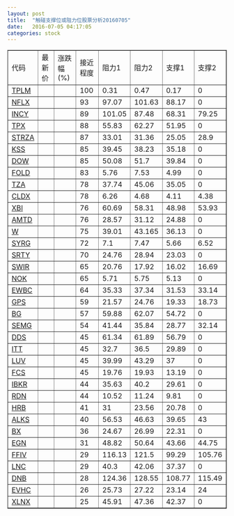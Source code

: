 ```yaml
---
layout: post
title:  "触碰支撑位或阻力位股票分析20160705"
date:   2016-07-05 04:17:05
categories: stock
---
```

<script type="text/javascript">
var stockList = []
stockList.push('gb_tplm');
stockList.push('gb_nflx');
stockList.push('gb_incy');
stockList.push('gb_tpx');
stockList.push('gb_strza');
stockList.push('gb_kss');
stockList.push('gb_dow');
stockList.push('gb_fold');
stockList.push('gb_tza');
stockList.push('gb_cldx');
stockList.push('gb_xbi');
stockList.push('gb_amtd');
stockList.push('gb_w');
stockList.push('gb_syrg');
stockList.push('gb_srty');
stockList.push('gb_swir');
stockList.push('gb_nok');
stockList.push('gb_ewbc');
stockList.push('gb_gps');
stockList.push('gb_bg');
stockList.push('gb_semg');
stockList.push('gb_dds');
stockList.push('gb_itt');
stockList.push('gb_luv');
stockList.push('gb_fcs');
stockList.push('gb_ibkr');
stockList.push('gb_rdn');
stockList.push('gb_hrb');
stockList.push('gb_alks');
stockList.push('gb_bx');
stockList.push('gb_egn');
stockList.push('gb_ffiv');
stockList.push('gb_lnc');
stockList.push('gb_dnb');
stockList.push('gb_evhc');
stockList.push('gb_xlnx');
</script>
<table border="1">
 <tr>
 <td>代码</td>
 <td>最新价</td>
 <td>涨跌幅(%)</td>
 <td>接近程度</td>
 <td>阻力1</td>
 <td>阻力2</td>
 <td>支撑1</td>
 <td>支撑2</td>
</tr>
  <tr id="tplm" class="red">
  <td><a href="http://stock.finance.sina.com.cn/usstock/quotes/TPLM.html" target="_blank">TPLM</a></td><td></td><td></td><td>100</td><td>0.31</td><td>0.47</td><td>0.17</td><td>0</td></tr>
  <tr id="nflx" class="red">
  <td><a href="http://stock.finance.sina.com.cn/usstock/quotes/NFLX.html" target="_blank">NFLX</a></td><td></td><td></td><td>93</td><td>97.07</td><td>101.63</td><td>88.17</td><td>0</td></tr>
  <tr id="incy" class="green">
  <td><a href="http://stock.finance.sina.com.cn/usstock/quotes/INCY.html" target="_blank">INCY</a></td><td></td><td></td><td>89</td><td>101.05</td><td>87.48</td><td>68.31</td><td>79.25</td></tr>
  <tr id="tpx" class="red">
  <td><a href="http://stock.finance.sina.com.cn/usstock/quotes/TPX.html" target="_blank">TPX</a></td><td></td><td></td><td>88</td><td>55.83</td><td>62.27</td><td>51.95</td><td>0</td></tr>
  <tr id="strza" class="green">
  <td><a href="http://stock.finance.sina.com.cn/usstock/quotes/STRZA.html" target="_blank">STRZA</a></td><td></td><td></td><td>87</td><td>33.01</td><td>31.36</td><td>25.05</td><td>28.9</td></tr>
  <tr id="kss" class="red">
  <td><a href="http://stock.finance.sina.com.cn/usstock/quotes/KSS.html" target="_blank">KSS</a></td><td></td><td></td><td>85</td><td>39.45</td><td>38.23</td><td>35.18</td><td>0</td></tr>
  <tr id="dow" class="red">
  <td><a href="http://stock.finance.sina.com.cn/usstock/quotes/DOW.html" target="_blank">DOW</a></td><td></td><td></td><td>85</td><td>50.08</td><td>51.7</td><td>39.84</td><td>0</td></tr>
  <tr id="fold" class="red">
  <td><a href="http://stock.finance.sina.com.cn/usstock/quotes/FOLD.html" target="_blank">FOLD</a></td><td></td><td></td><td>83</td><td>5.76</td><td>7.53</td><td>4.99</td><td>0</td></tr>
  <tr id="tza" class="green">
  <td><a href="http://stock.finance.sina.com.cn/usstock/quotes/TZA.html" target="_blank">TZA</a></td><td></td><td></td><td>78</td><td>37.74</td><td>45.06</td><td>35.05</td><td>0</td></tr>
  <tr id="cldx" class="green">
  <td><a href="http://stock.finance.sina.com.cn/usstock/quotes/CLDX.html" target="_blank">CLDX</a></td><td></td><td></td><td>78</td><td>6.26</td><td>4.68</td><td>4.11</td><td>4.38</td></tr>
  <tr id="xbi" class="green">
  <td><a href="http://stock.finance.sina.com.cn/usstock/quotes/XBI.html" target="_blank">XBI</a></td><td></td><td></td><td>76</td><td>60.69</td><td>58.31</td><td>48.98</td><td>53.93</td></tr>
  <tr id="amtd" class="red">
  <td><a href="http://stock.finance.sina.com.cn/usstock/quotes/AMTD.html" target="_blank">AMTD</a></td><td></td><td></td><td>76</td><td>28.57</td><td>31.12</td><td>24.88</td><td>0</td></tr>
  <tr id="w" class="red">
  <td><a href="http://stock.finance.sina.com.cn/usstock/quotes/W.html" target="_blank">W</a></td><td></td><td></td><td>75</td><td>39.01</td><td>43.165</td><td>36.13</td><td>0</td></tr>
  <tr id="syrg" class="red">
  <td><a href="http://stock.finance.sina.com.cn/usstock/quotes/SYRG.html" target="_blank">SYRG</a></td><td></td><td></td><td>72</td><td>7.1</td><td>7.47</td><td>5.66</td><td>6.52</td></tr>
  <tr id="srty" class="green">
  <td><a href="http://stock.finance.sina.com.cn/usstock/quotes/SRTY.html" target="_blank">SRTY</a></td><td></td><td></td><td>70</td><td>24.76</td><td>28.94</td><td>23.03</td><td>0</td></tr>
  <tr id="swir" class="green">
  <td><a href="http://stock.finance.sina.com.cn/usstock/quotes/SWIR.html" target="_blank">SWIR</a></td><td></td><td></td><td>65</td><td>20.76</td><td>17.92</td><td>16.02</td><td>16.69</td></tr>
  <tr id="nok" class="red">
  <td><a href="http://stock.finance.sina.com.cn/usstock/quotes/NOK.html" target="_blank">NOK</a></td><td></td><td></td><td>65</td><td>5.71</td><td>5.75</td><td>5.13</td><td>0</td></tr>
  <tr id="ewbc" class="green">
  <td><a href="http://stock.finance.sina.com.cn/usstock/quotes/EWBC.html" target="_blank">EWBC</a></td><td></td><td></td><td>64</td><td>35.33</td><td>37.34</td><td>31.53</td><td>33.14</td></tr>
  <tr id="gps" class="red">
  <td><a href="http://stock.finance.sina.com.cn/usstock/quotes/GPS.html" target="_blank">GPS</a></td><td></td><td></td><td>59</td><td>21.57</td><td>24.76</td><td>19.33</td><td>18.73</td></tr>
  <tr id="bg" class="red">
  <td><a href="http://stock.finance.sina.com.cn/usstock/quotes/BG.html" target="_blank">BG</a></td><td></td><td></td><td>57</td><td>59.88</td><td>62.07</td><td>54.72</td><td>0</td></tr>
  <tr id="semg" class="green">
  <td><a href="http://stock.finance.sina.com.cn/usstock/quotes/SEMG.html" target="_blank">SEMG</a></td><td></td><td></td><td>54</td><td>41.44</td><td>35.84</td><td>28.77</td><td>32.14</td></tr>
  <tr id="dds" class="red">
  <td><a href="http://stock.finance.sina.com.cn/usstock/quotes/DDS.html" target="_blank">DDS</a></td><td></td><td></td><td>45</td><td>61.34</td><td>61.89</td><td>56.79</td><td>0</td></tr>
  <tr id="itt" class="red">
  <td><a href="http://stock.finance.sina.com.cn/usstock/quotes/ITT.html" target="_blank">ITT</a></td><td></td><td></td><td>45</td><td>32.7</td><td>36.5</td><td>29.89</td><td>0</td></tr>
  <tr id="luv" class="red">
  <td><a href="http://stock.finance.sina.com.cn/usstock/quotes/LUV.html" target="_blank">LUV</a></td><td></td><td></td><td>45</td><td>39.99</td><td>43.29</td><td>37</td><td>0</td></tr>
  <tr id="fcs" class="red">
  <td><a href="http://stock.finance.sina.com.cn/usstock/quotes/FCS.html" target="_blank">FCS</a></td><td></td><td></td><td>45</td><td>19.76</td><td>19.93</td><td>13.19</td><td>0</td></tr>
  <tr id="ibkr" class="red">
  <td><a href="http://stock.finance.sina.com.cn/usstock/quotes/IBKR.html" target="_blank">IBKR</a></td><td></td><td></td><td>44</td><td>35.63</td><td>40.2</td><td>29.61</td><td>0</td></tr>
  <tr id="rdn" class="red">
  <td><a href="http://stock.finance.sina.com.cn/usstock/quotes/RDN.html" target="_blank">RDN</a></td><td></td><td></td><td>44</td><td>10.52</td><td>11.24</td><td>9.81</td><td>0</td></tr>
  <tr id="hrb" class="red">
  <td><a href="http://stock.finance.sina.com.cn/usstock/quotes/HRB.html" target="_blank">HRB</a></td><td></td><td></td><td>41</td><td>31</td><td>23.56</td><td>20.78</td><td>0</td></tr>
  <tr id="alks" class="green">
  <td><a href="http://stock.finance.sina.com.cn/usstock/quotes/ALKS.html" target="_blank">ALKS</a></td><td></td><td></td><td>40</td><td>56.53</td><td>46.63</td><td>39.65</td><td>43</td></tr>
  <tr id="bx" class="red">
  <td><a href="http://stock.finance.sina.com.cn/usstock/quotes/BX.html" target="_blank">BX</a></td><td></td><td></td><td>36</td><td>24.67</td><td>26.99</td><td>22.31</td><td>0</td></tr>
  <tr id="egn" class="red">
  <td><a href="http://stock.finance.sina.com.cn/usstock/quotes/EGN.html" target="_blank">EGN</a></td><td></td><td></td><td>31</td><td>48.82</td><td>50.64</td><td>43.66</td><td>44.75</td></tr>
  <tr id="ffiv" class="red">
  <td><a href="http://stock.finance.sina.com.cn/usstock/quotes/FFIV.html" target="_blank">FFIV</a></td><td></td><td></td><td>29</td><td>116.13</td><td>121.5</td><td>99.29</td><td>105.76</td></tr>
  <tr id="lnc" class="green">
  <td><a href="http://stock.finance.sina.com.cn/usstock/quotes/LNC.html" target="_blank">LNC</a></td><td></td><td></td><td>29</td><td>40.3</td><td>42.06</td><td>37.37</td><td>0</td></tr>
  <tr id="dnb" class="red">
  <td><a href="http://stock.finance.sina.com.cn/usstock/quotes/DNB.html" target="_blank">DNB</a></td><td></td><td></td><td>28</td><td>124.36</td><td>128.55</td><td>108.77</td><td>115.49</td></tr>
  <tr id="evhc" class="red">
  <td><a href="http://stock.finance.sina.com.cn/usstock/quotes/EVHC.html" target="_blank">EVHC</a></td><td></td><td></td><td>26</td><td>25.73</td><td>27.22</td><td>23.14</td><td>24</td></tr>
  <tr id="xlnx" class="green">
  <td><a href="http://stock.finance.sina.com.cn/usstock/quotes/XLNX.html" target="_blank">XLNX</a></td><td></td><td></td><td>25</td><td>45.91</td><td>47.36</td><td>42.37</td><td>0</td></tr>
</table>

